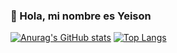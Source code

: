 ### 👋 Hola, mi nombre es Yeison

[![Anurag's GitHub stats](https://github-readme-stats.vercel.app/api?username=soyeison)](https://github.com/anuraghazra/github-readme-stats)
[![Top Langs](https://github-readme-stats.vercel.app/api/top-langs/?username=soyeison&layout=compact)](https://github.com/anuraghazra/github-readme-stats)





<!--
**soyeison/soyeison** is a ✨ _special_ ✨ repository because its `README.md` (this file) appears on your GitHub profile.

Here are some ideas to get you started:

- 🔭 I’m currently working on ...
- 🌱 I’m currently learning ...
- 👯 I’m looking to collaborate on ...
- 🤔 I’m looking for help with ...
- 💬 Ask me about ...
- 📫 How to reach me: ...
- 😄 Pronouns: ...
- ⚡ Fun fact: ...
-->
